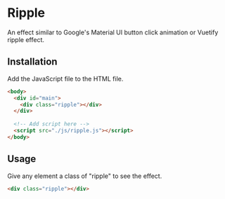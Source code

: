 # Ripple
An effect similar to Google's Material UI button click animation or Vuetify ripple effect.

## Installation
Add the JavaScript file to the HTML file.
```HTML
<body>
  <div id="main">
    <div class="ripple"></div>
  </div>
  
  <!-- Add script here -->
  <script src="./js/ripple.js"></script>
</body>
```

## Usage
Give any element a class of "ripple" to see the effect.
```HTML
<div class="ripple"></div>
```
